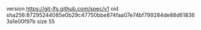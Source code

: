 version https://git-lfs.github.com/spec/v1
oid sha256:87295244085e0b29c47750bbe874faa07e74bf799284de88d618363a1e00f97b
size 55
